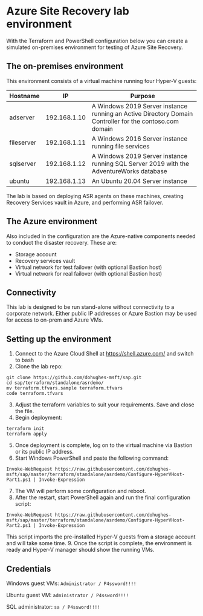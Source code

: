 # Azure Site Recovery lab environment
With the Terraform and PowerShell configuration below you can create a simulated on-premises environment for testing of Azure Site Recovery.

## The on-premises environment
This environment consists of a virtual machine running four Hyper-V guests:

| Hostname | IP | Purpose |
| ----- | ----- | ----- |
| adserver | 192.168.1.10 | A Windows 2019 Server instance running an Active Directory Domain Controller for the contoso.com domain |
| fileserver | 192.168.1.11 | A Windows 2016 Server instance running file services |
| sqlserver | 192.168.1.12 | A Windows 2019 Server instance running SQL Server 2019 with the AdventureWorks database |
| ubuntu | 192.168.1.13 | An Ubuntu 20.04 Server instance |

The lab is based on deploying ASR agents on these machines, creating Recovery Services vault in Azure, and performing ASR failover.

## The Azure environment
Also included in the configuration are the Azure-native components needed to conduct the disaster recovery. These are:

* Storage account
* Recovery services vault
* Virtual network for test failover (with optional Bastion host)
* Virtual network for real failover (with optional Bastion host)

## Connectivity
This lab is designed to be run stand-alone without connectivity to a corporate network. Either public IP addresses or Azure Bastion may be used for access to on-prem and Azure VMs.

## Setting up the environment
1. Connect to the Azure Cloud Shell at https://shell.azure.com/ and switch to bash
2. Clone the lab repo:

```
git clone https://github.com/dohughes-msft/sap.git
cd sap/terraform/standalone/asrdemo/
mv terraform.tfvars.sample terraform.tfvars
code terraform.tfvars
```

3. Adjust the terraform variables to suit your requirements. Save and close the file.
4. Begin deployment:

```
terraform init
terraform apply
```

5. Once deployment is complete, log on to the virtual machine via Bastion or its public IP address.
6. Start Windows PowerShell and paste the following command:

```
Invoke-WebRequest https://raw.githubusercontent.com/dohughes-msft/sap/master/terraform/standalone/asrdemo/Configure-HyperVHost-Part1.ps1 | Invoke-Expression
```

7. The VM will perform some configuration and reboot.
8. After the restart, start PowerShell again and run the final configuration script:

```
Invoke-WebRequest https://raw.githubusercontent.com/dohughes-msft/sap/master/terraform/standalone/asrdemo/Configure-HyperVHost-Part2.ps1 | Invoke-Expression
```

This script imports the pre-installed Hyper-V guests from a storage account and will take some time.
9. Once the script is complete, the environment is ready and Hyper-V manager should show the running VMs.

## Credentials
Windows guest VMs: `Administrator / P4ssword!!!!`

Ubuntu guest VM: `administrator / P4ssword!!!!`

SQL administrator: `sa / P4ssword!!!!`
